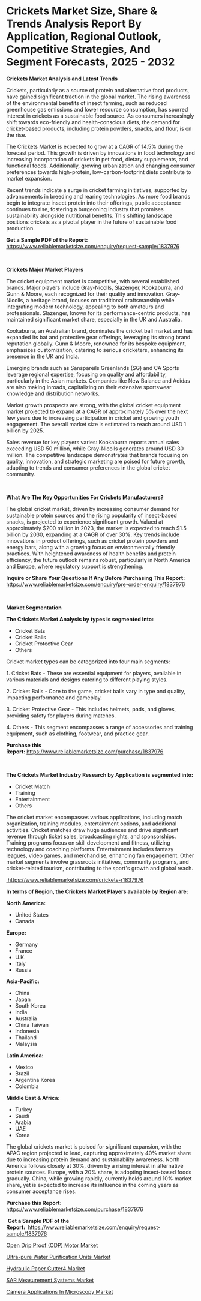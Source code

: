 <p><h1>Crickets Market Size, Share & Trends Analysis Report By Application, Regional Outlook, Competitive Strategies, And Segment Forecasts, 2025 - 2032</h1></p><p><strong>Crickets Market Analysis and Latest Trends</strong></p>
<p><p>Crickets, particularly as a source of protein and alternative food products, have gained significant traction in the global market. The rising awareness of the environmental benefits of insect farming, such as reduced greenhouse gas emissions and lower resource consumption, has spurred interest in crickets as a sustainable food source. As consumers increasingly shift towards eco-friendly and health-conscious diets, the demand for cricket-based products, including protein powders, snacks, and flour, is on the rise.</p><p>The Crickets Market is expected to grow at a CAGR of 14.5% during the forecast period. This growth is driven by innovations in food technology and increasing incorporation of crickets in pet food, dietary supplements, and functional foods. Additionally, growing urbanization and changing consumer preferences towards high-protein, low-carbon-footprint diets contribute to market expansion.</p><p>Recent trends indicate a surge in cricket farming initiatives, supported by advancements in breeding and rearing technologies. As more food brands begin to integrate insect protein into their offerings, public acceptance continues to rise, fostering a burgeoning industry that promises sustainability alongside nutritional benefits. This shifting landscape positions crickets as a pivotal player in the future of sustainable food production.</p></p>
<p><strong>Get a Sample PDF of the Report:&nbsp;</strong> <a href="https://www.reliablemarketsize.com/enquiry/request-sample/1837976?utm_campaign=2795&utm_medium=2&utm_source=Github&utm_content=ia&utm_term=04042025&utm_id=crickets">https://www.reliablemarketsize.com/enquiry/request-sample/1837976</a></p>
<p>&nbsp;</p>
<p><strong>Crickets Major Market Players</strong></p>
<p><p>The cricket equipment market is competitive, with several established brands. Major players include Gray-Nicolls, Slazenger, Kookaburra, and Gunn & Moore, each recognized for their quality and innovation. Gray-Nicolls, a heritage brand, focuses on traditional craftsmanship while integrating modern technology, appealing to both amateurs and professionals. Slazenger, known for its performance-centric products, has maintained significant market share, especially in the UK and Australia.</p><p>Kookaburra, an Australian brand, dominates the cricket ball market and has expanded its bat and protective gear offerings, leveraging its strong brand reputation globally. Gunn & Moore, renowned for its bespoke equipment, emphasizes customization, catering to serious cricketers, enhancing its presence in the UK and India.</p><p>Emerging brands such as Sanspareils Greenlands (SG) and CA Sports leverage regional expertise, focusing on quality and affordability, particularly in the Asian markets. Companies like New Balance and Adidas are also making inroads, capitalizing on their extensive sportswear knowledge and distribution networks.</p><p>Market growth prospects are strong, with the global cricket equipment market projected to expand at a CAGR of approximately 5% over the next few years due to increasing participation in cricket and growing youth engagement. The overall market size is estimated to reach around USD 1 billion by 2025.</p><p>Sales revenue for key players varies: Kookaburra reports annual sales exceeding USD 50 million, while Gray-Nicolls generates around USD 30 million. The competitive landscape demonstrates that brands focusing on quality, innovation, and strategic marketing are poised for future growth, adapting to trends and consumer preferences in the global cricket community.</p></p>
<p>&nbsp;</p>
<p><strong>What Are The Key Opportunities For Crickets Manufacturers?</strong></p>
<p><p>The global cricket market, driven by increasing consumer demand for sustainable protein sources and the rising popularity of insect-based snacks, is projected to experience significant growth. Valued at approximately $200 million in 2023, the market is expected to reach $1.5 billion by 2030, expanding at a CAGR of over 30%. Key trends include innovations in product offerings, such as cricket protein powders and energy bars, along with a growing focus on environmentally friendly practices. With heightened awareness of health benefits and protein efficiency, the future outlook remains robust, particularly in North America and Europe, where regulatory support is strengthening.</p></p>
<p><strong>Inquire or Share Your Questions If Any Before Purchasing This Report:</strong> <a href="https://www.reliablemarketsize.com/enquiry/pre-order-enquiry/1837976?utm_campaign=2795&utm_medium=2&utm_source=Github&utm_content=ia&utm_term=04042025&utm_id=crickets">https://www.reliablemarketsize.com/enquiry/pre-order-enquiry/1837976</a></p>
<p>&nbsp;</p>
<p><strong>Market Segmentation</strong></p>
<p><strong>The Crickets Market Analysis by types is segmented into:</strong></p>
<p><ul><li>Cricket Bats</li><li>Cricket Balls</li><li>Cricket Protective Gear</li><li>Others</li></ul></p>
<p><p>Cricket market types can be categorized into four main segments: </p><p>1. Cricket Bats - These are essential equipment for players, available in various materials and designs catering to different playing styles. </p><p>2. Cricket Balls - Core to the game, cricket balls vary in type and quality, impacting performance and gameplay. </p><p>3. Cricket Protective Gear - This includes helmets, pads, and gloves, providing safety for players during matches. </p><p>4. Others - This segment encompasses a range of accessories and training equipment, such as clothing, footwear, and practice gear.</p></p>
<p><strong>Purchase this Report:&nbsp;</strong><a href="https://www.reliablemarketsize.com/purchase/1837976?utm_campaign=2795&utm_medium=2&utm_source=Github&utm_content=ia&utm_term=04042025&utm_id=crickets">https://www.reliablemarketsize.com/purchase/1837976</a></p>
<p>&nbsp;</p>
<p><strong>The Crickets Market Industry Research by Application is segmented into:</strong></p>
<p><ul><li>Cricket Match</li><li>Training</li><li>Entertainment</li><li>Others</li></ul></p>
<p><p>The cricket market encompasses various applications, including match organization, training modules, entertainment options, and additional activities. Cricket matches draw huge audiences and drive significant revenue through ticket sales, broadcasting rights, and sponsorships. Training programs focus on skill development and fitness, utilizing technology and coaching platforms. Entertainment includes fantasy leagues, video games, and merchandise, enhancing fan engagement. Other market segments involve grassroots initiatives, community programs, and cricket-related tourism, contributing to the sport's growth and global reach.</p></p>
<p><a href="https://www.reliablemarketsize.com/crickets-r1837976?utm_campaign=2795&utm_medium=2&utm_source=Github&utm_content=ia&utm_term=04042025&utm_id=crickets">&nbsp;https://www.reliablemarketsize.com/crickets-r1837976</a></p>
<p><strong>In terms of Region, the Crickets Market Players available by Region are:</strong></p>
<p>
    <p> <strong> North America: </strong>
        <ul>
            <li>United States</li>
            <li>Canada</li>
        </ul>
        </p> 
    <p> <strong> Europe: </strong>
        <ul>
            <li>Germany</li>
            <li>France</li>
            <li>U.K.</li>
            <li>Italy</li>
            <li>Russia</li>
        </ul>
        </p> 
    <p> <strong> Asia-Pacific: </strong>
        <ul>
            <li>China</li>
            <li>Japan</li>
            <li>South Korea</li>
            <li>India</li>
            <li>Australia</li>
            <li>China Taiwan</li>
            <li>Indonesia</li>
            <li>Thailand</li>
            <li>Malaysia</li>
        </ul>
        </p> 
    <p> <strong> Latin America: </strong>
        <ul>
            <li>Mexico</li>
            <li>Brazil</li>
            <li>Argentina Korea</li>
            <li>Colombia</li>
        </ul>
        </p> 
    <p> <strong> Middle East & Africa: </strong>
        <ul>
            <li>Turkey</li>
            <li>Saudi</li>
            <li>Arabia</li>
            <li>UAE</li>
            <li>Korea</li>
        </ul>
    </p>
    </p>
<p><p>The global crickets market is poised for significant expansion, with the APAC region projected to lead, capturing approximately 40% market share due to increasing protein demand and sustainability awareness. North America follows closely at 30%, driven by a rising interest in alternative protein sources. Europe, with a 20% share, is adopting insect-based foods gradually. China, while growing rapidly, currently holds around 10% market share, yet is expected to increase its influence in the coming years as consumer acceptance rises.</p></p>
<p><strong>Purchase this Report: </strong><a href="https://www.reliablemarketsize.com/purchase/1837976?utm_campaign=2795&utm_medium=2&utm_source=Github&utm_content=ia&utm_term=04042025&utm_id=crickets">https://www.reliablemarketsize.com/purchase/1837976</a></p>
<p>&nbsp;<strong>Get a Sample PDF of the Report:&nbsp;&nbsp;</strong><a href="https://www.reliablemarketsize.com/enquiry/request-sample/1837976?utm_campaign=2795&utm_medium=2&utm_source=Github&utm_content=ia&utm_term=04042025&utm_id=crickets">https://www.reliablemarketsize.com/enquiry/request-sample/1837976</a></p>
<p><strong></strong></p>
<p><p><a href="https://www.linkedin.com/pulse/open-drip-proof-odp-motor-market-expected-see-strong-growth-6dgxe?utm_campaign=2795&utm_medium=2&utm_source=Github&utm_content=ia&utm_term=04042025&utm_id=crickets">Open Drip Proof (ODP) Motor Market</a></p><p><a href="https://www.linkedin.com/pulse/ultra-pure-water-purification-units-market-forecasted-using-szioe?utm_campaign=2795&utm_medium=2&utm_source=Github&utm_content=ia&utm_term=04042025&utm_id=crickets">Ultra-pure Water Purification Units Market</a></p><p><a href="https://www.linkedin.com/pulse/revenue-projections-hydraulic-paper-cutter4-market-79-cagr-lga5e?utm_campaign=2795&utm_medium=2&utm_source=Github&utm_content=ia&utm_term=04042025&utm_id=crickets">Hydraulic Paper Cutter4 Market</a></p><p><a href="https://www.linkedin.com/pulse/future-sar-measurement-systems-market-growth-predictions-cagr-tfave?utm_campaign=2795&utm_medium=2&utm_source=Github&utm_content=ia&utm_term=04042025&utm_id=crickets">SAR Measurement Systems Market</a></p><p><a href="https://www.linkedin.com/pulse/global-camera-applications-microscopy-market-analysis-explosive-tjaue?utm_campaign=2795&utm_medium=2&utm_source=Github&utm_content=ia&utm_term=04042025&utm_id=crickets">Camera Applications In Microscopy Market</a></p></p>